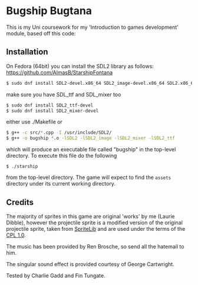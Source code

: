 # Bugship Bugtana #

This is my Uni coursework for my 'Introduction to games development' module, based off this code:

## Installation ##
On Fedora (64bit) you can install the SDL2 library as follows: https://github.com/AlmasB/StarshipFontana

```bash
$ sudo dnf install SDL2-devel.x86_64 SDL2_image-devel.x86_64 SDL2.x86_64 SDL2_image.x86_64
```
make sure you have SDL_ttf and SDL_mixer too

```bash
$ sudo dnf install SDL2_ttf-devel
$ sudo dnf install SDL2_mixer-devel
```
either use ./Makefile or

```bash
$ g++ -c src/*.cpp -I /usr/include/SDL2/
$ g++ -o bugship *.o -lSDL2 -lSDL2_image -lSDL2_mixer -lSDL2_ttf
```

which will produce an executable file called "bugship" in the
top-level directory.  To execute this file do the following

`$ ./starship`
 
from the top-level directory.  The game will expect to find the
`assets` directory under its current working directory.

## Credits ##
The majority of sprites in this game are original 'works' by me (Laurie Dibble), however the projectile sprite is a modified version of the original projectile sprite, taken from
[SpriteLib](http://www.widgetworx.com/widgetworx/portfolio/spritelib.html) and are used
under the terms of the [CPL 1.0](http://opensource.org/licenses/cpl1.0.php).

The music has been provided by Ren Brosche, so send all the hatemail to him.

The singular sound effect is provided courtesy of George Cartwright.

Tested by Charlie Gadd and Fin Tungate.
